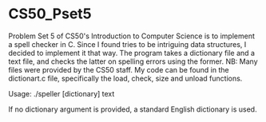 # CS50_Pset5
Problem Set 5 of CS50's Introduction to Computer Science is to implement a spell checker in C.
Since I found tries to be intriguing data structures, I decided to implement it that way.
The program takes a dictionary file and a text file, and checks the latter on spelling errors using the former.
NB: Many files were provided by the CS50 staff. 
My code can be found in the dictionart.c file, specifically the load, check, size and unload functions.

Usage:
./speller [dictionary] text

If no dictionary argument is provided, a standard English dictionary is used.
